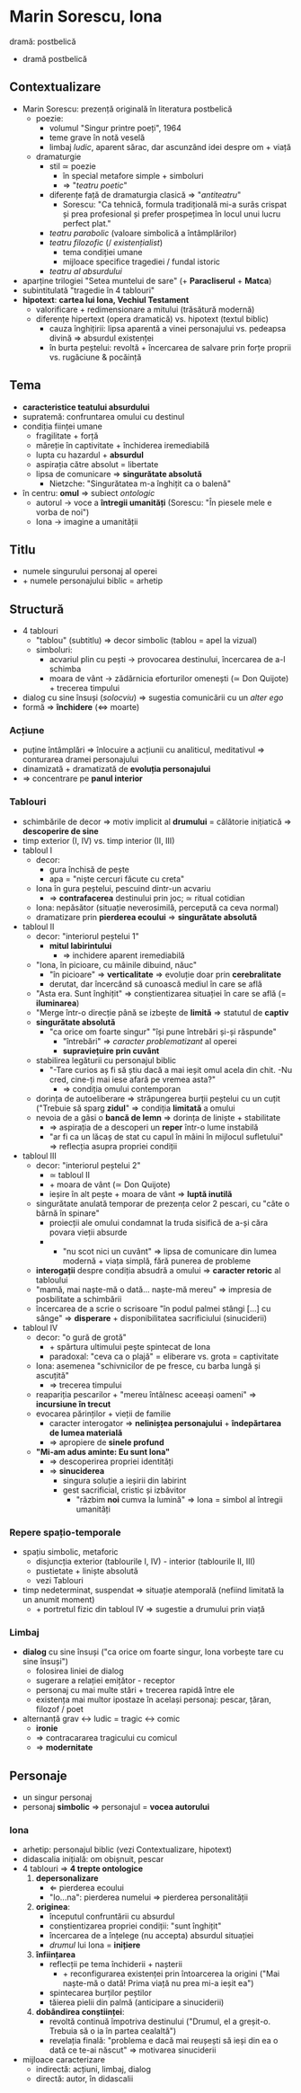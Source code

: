 Marin Sorescu, Iona
===
dramă: postbelică

* dramă postbelică

## Contextualizare

* Marin Sorescu: prezență originală în literatura postbelică
	* poezie:
		* volumul "Singur printre poeți", 1964
		* teme grave în notă veselă
		* limbaj *ludic*, aparent sărac, dar ascunzând idei despre om + viață
	* dramaturgie
		* stil ≃ poezie
			* în special metafore simple + simboluri
			* ⇒ "*teatru poetic*"
		* diferențe față de dramaturgia clasică ⇒ "*antiteatru*"
			* Sorescu: "Ca tehnică, formula tradițională mi-a surâs crispat și prea profesional și prefer prospețimea în locul unui lucru perfect plat."
		* *teatru parabolic* (valoare simbolică a întâmplărilor)
		* *teatru filozofic* (/ *existențialist*)
			* tema condiției umane
			* mijloace specifice tragediei / fundal istoric
		* *teatru al absurdului*
* aparține trilogiei "Setea muntelui de sare" (+ **Paracliserul** + **Matca**)
* subintitulată "tragedie în 4 tablouri"
* **hipotext**: **cartea lui Iona, Vechiul Testament**
	* valorificare + redimensionare a mitului (trăsătură modernă)
	* diferențe hipertext (opera dramatică) vs. hipotext (textul biblic)
		* cauza înghițirii: lipsa aparentă a vinei personajului vs. pedeapsa divină ⇒ absurdul existenței
		* în burta peștelui: revoltă + încercarea de salvare prin forțe proprii vs. rugăciune & pocăință

## Tema

* **caracteristice teatului absurdului**
* supratemă: confruntarea omului cu destinul
* condiția ființei umane
	* fragilitate + forță
	* măreție în captivitate + închiderea iremediabilă
	* lupta cu hazardul + **absurdul**
	* aspirația către absolut = libertate
	* lipsa de comunicare ⇒ **singurătate absolută**
		* Nietzche: "Singurătatea m-a înghițit ca o balenă"
* în centru: **omul** ⇒ subiect *ontologic*
	* autorul → voce a **întregii umanități** (Sorescu: "În piesele mele e vorba de noi")
	* Iona → imagine a umanității

## Titlu

* numele singurului personaj al operei
* \+ numele personajului biblic = arhetip

## Structură

* 4 tablouri
	* "tablou" (subtitlu) ⇒ decor simbolic (tablou = apel la vizual)
	* simboluri:
		* acvariul plin cu pești → provocarea destinului, încercarea de a-l schimba
		* moara de vânt → zădărnicia eforturilor omenești (≃ Don Quijote) + trecerea timpului
* dialog cu sine însuși (*solocviu*) ⇒ sugestia comunicării cu un *alter ego*
* formă ⇒ **închidere** (⇔ moarte)

### Acțiune

* puține întâmplări ⇒ înlocuire a acțiunii cu analiticul, meditativul ⇒ conturarea dramei personajului
* dinamizată + dramatizată de **evoluția personajului**
* ⇒ concentrare pe **panul interior**

### Tablouri

* schimbările de decor ⇒ motiv implicit al **drumului** = călătorie inițiatică ⇒ **descoperire de sine**
* timp exterior (I, IV) vs. timp interior (II, III)
* tabloul I
	* decor:
		* gura închisă de pește
		* apa = "niște cercuri făcute cu creta"
	* Iona în gura peștelui, pescuind dintr-un acvariu
		* ⇒ **contrafacerea** destinului prin joc; ≃ ritual cotidian
	* Iona: nepăsător (situație neverosimilă, percepută ca ceva normal)
	* dramatizare prin **pierderea ecoului** ⇒ **singurătate absolută**
* tabloul II
	* decor: "interiorul peștelui 1"
		* **mitul labirintului**
			* ⇒ inchidere aparent iremediabilă
	* "Iona, în picioare, cu mâinile dibuind, năuc"
		* "în picioare" ⇒ **verticalitate** ⇒ evoluție doar prin **cerebralitate**
		* derutat, dar încercând să cunoască mediul în care se află
	* "Asta era. Sunt înghițit" ⇒ conștientizarea situației în care se află (= **iluminarea**)
	* "Merge într-o direcție până se izbește de **limită** ⇒ statutul de **captiv**
	* **singurătate absolută**
		* "ca orice om foarte singur" "își pune întrebări și-și răspunde"
			* "întrebări" ⇒ *caracter problematizant* al operei
			* **supraviețuire prin cuvânt**
	* stabilirea legăturii cu personajul biblic
		* "-Tare curios aș fi să știu dacă a mai ieșit omul acela din chit. -Nu cred, cine-ți mai iese afară pe vremea asta?"
			* ⇒ condiția omului contemporan
	* dorința de autoeliberare ⇒ străpungerea burții peștelui cu un cuțit ("Trebuie să sparg **zidul**" ⇒ condiția **limitată** a omului
	* nevoia de a găsi o **bancă de lemn** ⇒ dorința de liniște + stabilitate
		* ⇒ aspirația de a descoperi un **reper** într-o lume instabilă
		* "ar fi ca un lăcaș de stat cu capul în mâini în mijlocul sufletului" ⇒ reflecția asupra propriei condiții
* tabloul III
	* decor: "interiorul peștelui 2"
		* ≃ tabloul II
		* \+ moara de vânt (≃ Don Quijote)
		* ieșire în alt pește + moara de vânt ⇒ **luptă inutilă**
	* singurătate anulată temporar de prezența celor 2 pescari, cu "câte o bârnă în spinare"
		* proiecții ale omului condamnat la truda sisifică de a-și căra povara vieții absurde
		*  + "nu scot nici un cuvânt" ⇒ lipsa de comunicare din lumea modernă + viața simplă, fără punerea de probleme
	* **interogații** despre condiția absudră a omului ⇒ **caracter retoric** al tabloului
	* "mamă, mai naște-mă o dată... naște-mă mereu" ⇒ impresia de posbilitate a schimbării
	* încercarea de a scrie o scrisoare "în podul palmei stângi [...] cu sânge" ⇒ **disperare** + disponibilitatea sacrificiului (sinuciderii)
* tabloul IV
	* decor: "o gură de grotă"
		* \+ spărtura ultimului pește spintecat de Iona
		* paradoxal: "ceva ca o plajă" = eliberare vs. grota = captivitate
	* Iona: asemenea "schivnicilor de pe fresce, cu barba lungă și ascuțită"
		* ⇒ trecerea timpului
	* reapariția pescarilor + "mereu întâlnesc aceeași oameni" ⇒ **incursiune în trecut**
	* evocarea părinților + vieții de familie
		* caracter interogator ⇒ **nelinișțea personajului** + **îndepărtarea de lumea materială**
		* ⇒ apropiere de **sinele profund**
	* **"Mi-am adus aminte: Eu sunt Iona"**
		* ⇒ descoperirea propriei identități
		* ⇒ **sinuciderea**
			* singura soluție a ieșirii din labirint
			* gest sacrificial, cristic și izbăvitor
				* "răzbim **noi** cumva la lumină" ⇒ Iona = simbol al întregii umanități

### Repere spațio-temporale

* spațiu simbolic, metaforic
	* disjuncția exterior (tablourile I, IV) - interior (tablourile II, III)
	* pustietate + liniște absolută
	* vezi Tablouri
* timp nedeterminat, suspendat ⇒ situație atemporală (nefiind limitată la un anumit moment)
	* \+ portretul fizic din tabloul IV ⇒ sugestie a drumului prin viață

### Limbaj

* **dialog** cu sine însuși ("ca orice om foarte singur, Iona vorbește tare cu sine însuși")
	* folosirea liniei de dialog
	* sugerare a relației emițător - receptor
	* personaj cu mai multe stări + trecerea rapidă între ele
	* existența mai multor ipostaze în același personaj: pescar, țăran, filozof / poet
* alternanță grav ↔ ludic = tragic ↔ comic
	* **ironie**
	* ⇒ contracararea tragicului cu comicul
	* ⇒ **modernitate**

## Personaje

* un singur personaj
* personaj **simbolic** ⇒ personajul = **vocea autorului**

### Iona

* arhetip: personajul biblic (vezi Contextualizare, hipotext)
* didascalia inițială: om obișnuit, pescar
* 4 tablouri ⇒ **4 trepte ontologice**
	1. **depersonalizare**
		* ⇐ pierderea ecoului
		* "Io...na": pierderea numelui ⇒ pierderea personalității
	2. **originea**:
		* începutul confruntării cu absurdul
		* conștientizarea propriei condiții: "sunt înghițit"
		* încercarea de a înțelege (nu accepta) absurdul situației
		* *drumul* lui Iona = **inițiere**
	3. **înființarea**
		* reflecții pe tema închiderii + nașterii
			* \+ reconfigurarea existenței prin întoarcerea la origini ("Mai naște-mă o dată! Prima viață nu prea mi-a ieșit ea")
		* spintecarea burților peștilor
		* tăierea pielii din palmă (anticipare a sinuciderii)
	4. **dobândirea conștiinței**:
		* revoltă continuă împotriva destinului ("Drumul, el a greșit-o. Trebuia să o ia în partea cealaltă")
		* revelația finală: "problema e dacă mai reușești să ieși din ea o dată ce te-ai născut" ⇒ motivarea sinuciderii
* mijloace caracterizare
	* indirectă: acțiuni, limbaj, dialog
	* directă: autor, în didascalii